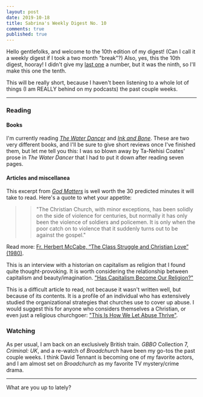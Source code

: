 ```yaml
---
layout: post
date: 2019-10-18
title: Sabrina's Weekly Digest No. 10
comments: true
published: true
---
```


Hello gentlefolks, and welcome to the 10th edition of my digest! (Can I call it a weekly digest if I took a two month "break"?) 
Also, yes, this the 10th digest, hooray! I didn't give my [last one](https://sdrp.me/2019/10/14/digest-special-indigenous-peoples/) a number, but it was the ninth, so I'll make this one the tenth. 

This will be really short, because I haven't been listening to a whole lot of things (I am REALLY behind on my podcasts) the past couple weeks.
___

### Reading

#### Books

I'm currently reading [*The Water Dancer*](https://g.co/kgs/rqytM3) and [*Ink and Bone*](https://g.co/kgs/TYm6hp). These are two very different books, and I'll be sure to give short reviews once I've finished them, but let me tell you this: I was so blown away by Ta-Nehisi Coates' prose in *The Water Dancer* that I had to put it down after reading seven pages.

#### Articles and miscellanea

This excerpt from [*God Matters*](https://g.co/kgs/xxaw9Z) is well worth the 30 predicted minutes it will take to read. Here's a quote to whet your appetite: 

>> "The Christian Church, with minor exceptions, has been solidly on the side of violence for centuries, but normally it has only been the violence of soldiers and policemen. It is only when the poor catch on to violence that it suddenly turns out to be against the gospel."

Read more: [Fr. Herbert McCabe, “The Class Struggle and Christian Love” (1980)](https://medium.com/@taycross/fr-herbert-mccabe-the-class-struggle-and-christian-love-1980-684842ebce61).

This is an interview with a historian on capitalism as religion that I found quite thought-provoking. It is worth considering the relationship between capitalism and beauty/imagination. ["Has Capitalism Become Our Religion?"](https://g.co/kgs/xxaw9Z)

This is a difficult article to read, not because it wasn't written well, but because of its contents. It is a profile of an individual who has extensively studied the organizational strategies that churches use to cover up abuse. I would suggest this for anyone who considers themselves a Christian, or even just a religious churchgoer: ["This Is How We Let Abuse Thrive"](https://sojo.net/magazine/november-2019/how-we-let-abuse-thrive).

### Watching

As per usual, I am back on an exclusively British train. _GBBO_ Collection 7, _Criminal: UK_, and a re-watch of _Broadchurch_ have been my go-tos the past couple weeks. I think David Tennant is becoming one of my favorite actors, and I am almost set on _Broadchurch_ as my favorite TV mystery/crime drama.

___

What are you up to lately?

